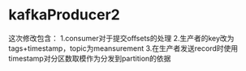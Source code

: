 # kafkaProducer2

这次修改包含：
1.consumer对于提交offsets的处理
2.生产者的key改为tags+timestamp，topic为meansurement
3.在生产者发送record时使用timestamp对分区数取模作为分发到partition的依据
